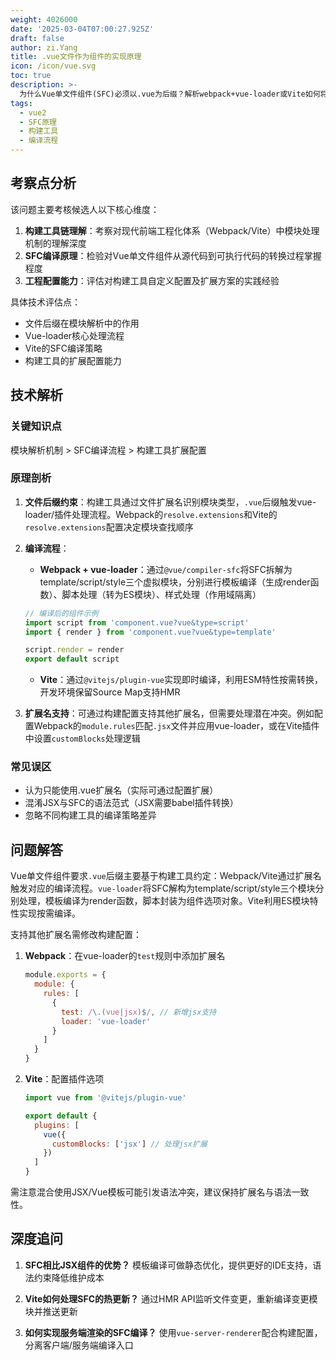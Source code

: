 ```yaml
---
weight: 4026000
date: '2025-03-04T07:00:27.925Z'
draft: false
author: zi.Yang
title: .vue文件作为组件的实现原理
icon: /icon/vue.svg
toc: true
description: >-
  为什么Vue单文件组件(SFC)必须以.vue为后缀？解析webpack+vue-loader或Vite如何将其编译为JavaScript模块。是否支持.jsx/.tsx等其他扩展名实现相同功能？
tags:
  - vue2
  - SFC原理
  - 构建工具
  - 编译流程
---
```


## 考察点分析

该问题主要考核候选人以下核心维度：

1. **构建工具链理解**：考察对现代前端工程化体系（Webpack/Vite）中模块处理机制的理解深度
2. **SFC编译原理**：检验对Vue单文件组件从源代码到可执行代码的转换过程掌握程度
3. **工程配置能力**：评估对构建工具自定义配置及扩展方案的实践经验

具体技术评估点：

- 文件后缀在模块解析中的作用
- Vue-loader核心处理流程
- Vite的SFC编译策略
- 构建工具的扩展配置能力

## 技术解析

### 关键知识点

模块解析机制 > SFC编译流程 > 构建工具扩展配置

### 原理剖析

1. **文件后缀约束**：构建工具通过文件扩展名识别模块类型，`.vue`后缀触发vue-loader/插件处理流程。Webpack的`resolve.extensions`和Vite的`resolve.extensions`配置决定模块查找顺序

2. **编译流程**：
   - **Webpack + vue-loader**：通过`@vue/compiler-sfc`将SFC拆解为template/script/style三个虚拟模块，分别进行模板编译（生成render函数）、脚本处理（转为ES模块）、样式处理（作用域隔离）

   ```javascript
   // 编译后的组件示例
   import script from 'component.vue?vue&type=script'
   import { render } from 'component.vue?vue&type=template'
   
   script.render = render
   export default script
   ```

   - **Vite**：通过`@vitejs/plugin-vue`实现即时编译，利用ESM特性按需转换，开发环境保留Source Map支持HMR

3. **扩展名支持**：可通过构建配置支持其他扩展名，但需要处理潜在冲突。例如配置Webpack的`module.rules`匹配`.jsx`文件并应用vue-loader，或在Vite插件中设置`customBlocks`处理逻辑

### 常见误区

- 认为只能使用.vue扩展名（实际可通过配置扩展）
- 混淆JSX与SFC的语法范式（JSX需要babel插件转换）
- 忽略不同构建工具的编译策略差异

## 问题解答

Vue单文件组件要求`.vue`后缀主要基于构建工具约定：Webpack/Vite通过扩展名触发对应的编译流程。`vue-loader`将SFC解构为template/script/style三个模块分别处理，模板编译为render函数，脚本封装为组件选项对象。Vite利用ES模块特性实现按需编译。

支持其他扩展名需修改构建配置：

1. **Webpack**：在vue-loader的`test`规则中添加扩展名

   ```javascript
   module.exports = {
     module: {
       rules: [
         {
           test: /\.(vue|jsx)$/, // 新增jsx支持
           loader: 'vue-loader'
         }
       ]
     }
   }
   ```

2. **Vite**：配置插件选项

   ```javascript
   import vue from '@vitejs/plugin-vue'
   
   export default {
     plugins: [
       vue({
         customBlocks: ['jsx'] // 处理jsx扩展
       })
     ]
   }
   ```

需注意混合使用JSX/Vue模板可能引发语法冲突，建议保持扩展名与语法一致性。

## 深度追问

1. **SFC相比JSX组件的优势？**
   模板编译可做静态优化，提供更好的IDE支持，语法约束降低维护成本

2. **Vite如何处理SFC的热更新？**
   通过HMR API监听文件变更，重新编译变更模块并推送更新

3. **如何实现服务端渲染的SFC编译？**
   使用`vue-server-renderer`配合构建配置，分离客户端/服务端编译入口

